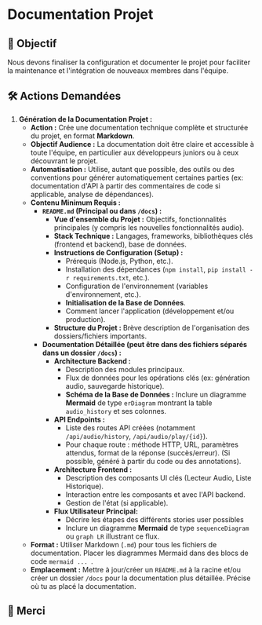 # Documentation Projet

## 🎯 Objectif

Nous devons finaliser la configuration et documenter le projet pour faciliter la maintenance et l'intégration de nouveaux membres dans l'équipe.

## 🛠️ Actions Demandées

1.  **Génération de la Documentation Projet :**
    - **Action :** Crée une documentation technique complète et structurée du projet, en format **Markdown**.
    - **Objectif Audience :** La documentation doit être claire et accessible à toute l'équipe, en particulier aux développeurs juniors ou à ceux découvrant le projet.
    - **Automatisation :** Utilise, autant que possible, des outils ou des conventions pour générer automatiquement certaines parties (ex: documentation d'API à partir des commentaires de code si applicable, analyse de dépendances).
    - **Contenu Minimum Requis :**
      - **`README.md` (Principal ou dans `/docs`) :**
        - **Vue d'ensemble du Projet :** Objectifs, fonctionnalités principales (y compris les nouvelles fonctionnalités audio).
        - **Stack Technique :** Langages, frameworks, bibliothèques clés (frontend et backend), base de données.
        - **Instructions de Configuration (Setup) :**
          - Prérequis (Node.js, Python, etc.).
          - Installation des dépendances (`npm install`, `pip install -r requirements.txt`, etc.).
          - Configuration de l'environnement (variables d'environnement, etc.).
          - **Initialisation de la Base de Données**.
          - Comment lancer l'application (développement et/ou production).
        - **Structure du Projet :** Brève description de l'organisation des dossiers/fichiers importants.
      - **Documentation Détaillée (peut être dans des fichiers séparés dans un dossier `/docs`) :**
        - **Architecture Backend :**
          - Description des modules principaux.
          - Flux de données pour les opérations clés (ex: génération audio, sauvegarde historique).
          - **Schéma de la Base de Données :** Inclure un diagramme **Mermaid** de type `erDiagram` montrant la table `audio_history` et ses colonnes.
        - **API Endpoints :**
          - Liste des routes API créées (notamment `/api/audio/history`, `/api/audio/play/{id}`).
          - Pour chaque route : méthode HTTP, URL, paramètres attendus, format de la réponse (succès/erreur). (Si possible, généré à partir du code ou des annotations).
        - **Architecture Frontend :**
          - Description des composants UI clés (Lecteur Audio, Liste Historique).
          - Interaction entre les composants et avec l'API backend.
          - Gestion de l'état (si applicable).
        - **Flux Utilisateur Principal:**
          - Décrire les étapes des différents stories user possibles
          - Inclure un diagramme **Mermaid** de type `sequenceDiagram` ou `graph LR` illustrant ce flux.
    - **Format :** Utiliser Markdown (`.md`) pour tous les fichiers de documentation. Placer les diagrammes Mermaid dans des blocs de code `mermaid ... `.
    - **Emplacement :** Mettre à jour/créer un `README.md` à la racine et/ou créer un dossier `/docs` pour la documentation plus détaillée. Précise où tu as placé la documentation.

## 🙏 Merci

